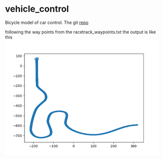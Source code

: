 # vehicle_control
Bicycle model of car control. The git [repo](https://github.com/mohamedsayed18/vehicle_control)

following the way points from the racetrack_waypoints.txt the output is like this<br/>
![](https://github.com/mohamedsayed18/vehicle_control/blob/master/track.png)
